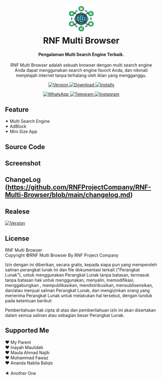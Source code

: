 <h1 align="center">
  <a href="#">
    <img src="/icons/RNF Multi Browser.png" alt="APKLab" height="96px" width="100px">
  </a>
  <br>
  RNF Multi Browser
</h1>

<h4 align="center">
Pengalaman Multi Search Engine Terbaik.
</h4>

<p align="center">
RNF Multi Browser adalah sebuah browser dengan multi search engine Anda dapat menggunakan search engine favorit Anda, dan nikmati menjelajah internet tanpa terhalang oleh iklan yang mengganggu.
</p>

<p align="center">
    <a href="https://github.com/APKLab/APKLab">
        <img alt="Version" src="https://img.shields.io/badge/Latest_Version-1.5-teal">
    </a>
    <a href="https://www.android.com">
        <img alt="Download" src="https://img.shields.io/badge/Platform-Android-green.svg?style=flat-square">
    </a>
    <a href="https://developer.android.com/studio/releases/platforms">
        <img alt="Installs" src="https://img.shields.io/badge/API-21%2B-orange.svg?logo=android&style=flat-square">
    </a>
</p>

<p align="center">
    <a href="https://forum.xda-developers.com/t/4109409/">
        <img alt="WhatsApp" src="https://img.shields.io/badge/whatsapp-eff?logo=WhatsApp">
    </a>
    <a href="https://t.me/rnfmultibrowser">
        <img alt="Telegram" src="https://img.shields.io/badge/telegram-eff?logo=Telegram">
    </a>
    <a href="https://matrix.to/#/#apklab:matrix.org">
        <img alt="Instagram" src="https://img.shields.io/badge/instagram-eff?logo=Instagram">
    </a>
</p>

## Feature

✦ Multi Search Engine<br/>
✦ AdBlock<br/>
✦ Mini Size App<br/>

## Source Code
## Screenshot
## ChangeLog (https://github.com/RNFProjectCompany/RNF-Multi-Browser/blob/main/changelog.md)

## Realese
<p>
    <a href="https://github.com/APKLab/APKLab">
        <img alt="Version" src="https://img.shields.io/badge/Download-1.5-blue">
    </a>
</p>

## License
<p>RNF Multi Browser<br/>
  Copyright ©RNF Multi Browser By RNF Project Company

Izin dengan ini diberikan, secara gratis, kepada siapa pun yang memperoleh salinan perangkat lunak ini dan file dokumentasi terkait ("Perangkat Lunak"), untuk menggunakan Perangkat Lunak tanpa batasan, termasuk tanpa batasan hak untuk menggunakan, menyalin, memodifikasi, menggabungkan , mempublikasikan, mendistribusikan, mensublisensikan, dan/atau menjual salinan Perangkat Lunak, dan mengizinkan orang yang menerima Perangkat Lunak untuk melakukan hal tersebut, dengan tunduk pada ketentuan berikut:

Pemberitahuan hak cipta di atas dan pemberitahuan izin ini akan disertakan dalam semua salinan atau sebagian besar Perangkat Lunak.

</p>

## Supported Me

❤ My Parent<br/>
❤ Inayah Maulidah<br/>
❤ Maula Ahmad Najib<br/>
❤ Muhammad Fawaz<br/>
❤ Ananda Nabila Balqis<br/><br/>
★ Another One
